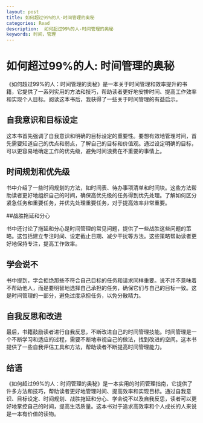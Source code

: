 ```yaml
---
layout: post
title: 如何超过99%的人-时间管理的奥秘
categories: Read
description:  如何超过99%的人-时间管理的奥秘
keywords: 时间，管理
---
```


# 如何超过99%的人: 时间管理的奥秘

《如何超过99%的人：时间管理的奥秘》是一本关于时间管理和效率提升的书籍，它提供了一系列实用的方法和技巧，帮助读者更好地安排时间、提高工作效率和实现个人目标。阅读这本书后，我获得了一些关于时间管理的有益启示。

## 自我意识和目标设定

这本书首先强调了自我意识和明确的目标设定的重要性。要想有效地管理时间，首先需要知道自己的优点和弱点，了解自己的目标和价值观。通过设定明确的目标，可以更容易地确定工作的优先级，避免时间浪费在不重要的事情上。

## 时间规划和优先级

书中介绍了一些时间规划的方法，如时间表、待办事项清单和时间块。这些方法帮助读者更好地组织自己的时间，确保高优先级的任务得到优先处理。了解如何区分紧急任务和重要任务，并优先处理重要任务，对于提高效率非常重要。

##战胜拖延和分心

书中还讨论了拖延和分心是时间管理的常见问题，提供了一些战胜这些问题的策略。这包括建立专注时间、设定截止日期、减少干扰等方法。这些策略帮助读者更好地保持专注，提高工作效率。

 ## 学会说不

书中提到，学会拒绝那些不符合自己目标的任务和请求同样重要。说不并不意味着不帮助他人，而是要明智地选择自己承担的任务，确保它们与自己的目标一致。这是时间管理的一部分，避免过度承担任务，以免分散精力。

## 自我反思和改进

最后，书籍鼓励读者进行自我反思，不断改进自己的时间管理技能。时间管理是一个不断学习和适应的过程，需要不断地审视自己的做法，找到改进的空间。这本书提供了一些自我评估工具和方法，帮助读者不断提高时间管理能力。

## 结语

《如何超过99%的人：时间管理的奥秘》是一本实用的时间管理指南，它提供了许多方法和技巧，帮助读者更好地管理时间、提高效率和实现目标。通过自我意识、目标设定、时间规划、战胜拖延和分心、学会说不以及自我反思，读者可以更好地掌控自己的时间，提高生活质量。这本书对于追求高效率和个人成长的人来说是一本有价值的读物。
